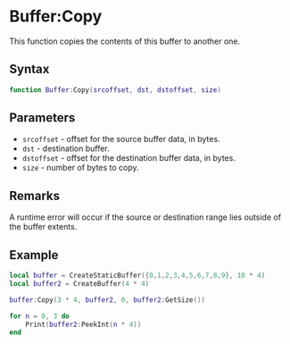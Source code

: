 # Buffer:Copy

This function copies the contents of this buffer to another one.

## Syntax

```lua
function Buffer:Copy(srcoffset, dst, dstoffset, size)
```

## Parameters

- `srcoffset` - offset for the source buffer data, in bytes.
- `dst` - destination buffer.
- `dstoffset` - offset for the destination buffer data, in bytes.
- `size` - number of bytes to copy.

## Remarks

A runtime error will occur if the source or destination range lies outside of the buffer extents.

## Example

```lua
local buffer = CreateStaticBuffer({0,1,2,3,4,5,6,7,8,9}, 10 * 4)
local buffer2 = CreateBuffer(4 * 4)

buffer:Copy(3 * 4, buffer2, 0, buffer2:GetSize())

for n = 0, 3 do
    Print(buffer2:PeekInt(n * 4))
end
```
